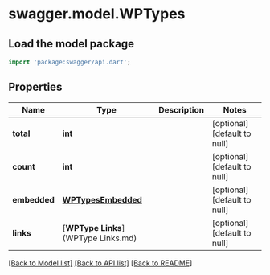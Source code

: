 # swagger.model.WPTypes

## Load the model package
```dart
import 'package:swagger/api.dart';
```

## Properties
Name | Type | Description | Notes
------------ | ------------- | ------------- | -------------
**total** | **int** |  | [optional] [default to null]
**count** | **int** |  | [optional] [default to null]
**embedded** | [**WPTypesEmbedded**](WPTypesEmbedded.md) |  | [optional] [default to null]
**links** | [**WPType Links**](WPType Links.md) |  | [optional] [default to null]

[[Back to Model list]](../README.md#documentation-for-models) [[Back to API list]](../README.md#documentation-for-api-endpoints) [[Back to README]](../README.md)


